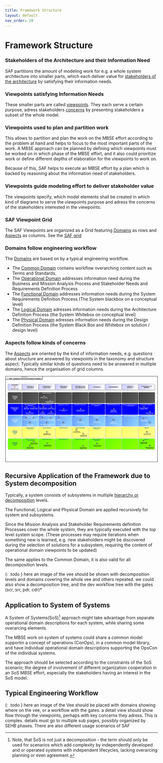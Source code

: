 ```yaml
---
title: Framework Structure
layout: default
nav_order: 20
---
```


# Framework Structure 

### Stakeholders of the Architecture and their Information Need
SAF partitions the amount of modeling work for e.g. a whole system architecture into smaller parts, which each deliver value for [stakeholders of the architecture](faq.md#stakeholders) by satisfying their information needs.

### Viewpoints satisfying Information Needs
These smaller parts are called [viewpoints](faq.md#viewpoints). They each serve a certain purpose, adress stakeholders [concerns](faq.md#concerns) by presenting stakeholders a subset of the whole model. 

### Viewpoints used to plan and partition work
This allows to partition and plan the work on the MBSE effort according to the problem at hand and helps to focus to the most important parts of the work. A MBSE approach can be planned by defining which viewpoints must be worked on in which phase of the MBSE effort, and it also could prioritize work or define different depths of elaboration for the viewpoints to work on.

Because of this, SAF helps to execute an MBSE effort by a plan which is backed by reasoning about the information need of stakeholders.

### Viewpoints guide modeling effort to deliver stakeholder value
The viewpoints specify, which model elements shall be created in which kind of diagrams to serve the viewpoints purpose and adress the concerns of the stakeholders interested in the viewpoints. 

### SAF Viewpoint Grid
The SAF Viewpoints are organized as a Grid featuring [Domains](domains.md) as rows and [Aspects](aspects.md) as columns.
See the [SAF grid](../index.md#saf-grid)

### Domains follow engineering workflow
The [Domains](domains.md) are based on by a typical engineering workflow. 
 * The [Common Domain](common.md) contains workflow overarching content such as Terms and Standards. 
 * The [Operational Domain](operational.md) addresses information need during the Business and Mission Analysis Process and Stakeholder Needs and Requirements Definition Process
 * The [Functional Domain](functional.md) addresses information needs during the System Requirements Definition Process (The System blackbox on a conceptual level)
 * The [Logical Domain](logical.md) adresses information needs during the Architecture Definition Process (the System Whitebox on conceptual level)
 * The [Physical Domain](physical.md) adresses information needs during the Design Definition Process (the System Black Box and Whitebox on solution / design level)

### Aspects follow kinds of concerns
The  [Aspects](aspects.md) are oriented by the kind of information needs, e.g. questions about structure are answered by viewpoints in the taxonomy and structure aspect. Typically similar kinds of questions need to be answered in multiple domains, hence the organisation of grid columns.

![SAF Grid](../assets/images/SAF_Viewpoint-Grid-Structuring-Formalism.svg)


## Recursive Application of the Framework due to System decomposition
Typically, a system consists of subsystems in multiple [hierarchy or decomposition](faq.md#system-hierarchy) levels. 

The Functional, Logical and Physical Domain are applied recursively for system and subsystems.

Since the Mission Analysis and Stakeholder Requirements definition Processes cover the whole system, they are typically executed with the top level system scope. (These processes may require iterations when something new is learned, e.g. new stakeholders might be discovered during the selection of solutions for a subsystem, requiring the content of operational domain viewpoints to be updated)

The same applies to the Common Domain, it is also valid for all decomposition levels.

{: .todo }
here an image of the vee should be shown with decomposition levels and domains covering the whole vee and others repeated. we could also show a decomposition tree, and the dev workflow tree with the gates (scr, srr, pdr, cdr)*

## Application to System of Systems
A System of Systems(SoS)[^1] approach might take advantage from separate operational domain descriptions for each system, while sharing some overarcing elements. 

The MBSE work on system of systems could share a common model supportin a concept of operations (ConOps), in a common model library, and have individual operational domain descriptions supporting the OpsCon of the individual systems.

The approach should be selected according to the constraints of the SoS scenario; the degree of involvement of different organization cooperation in an SoS MBSE effort, especially the stakeholders having an interest in the SoS model.

## Typical Engineering Workflow

{: .todo }
here an image of the Vee should be placed with domains showing where on the vee, or a workflow with the gates. a detail view should show flow through the viewpoints, perhaps with key concerns they adress.
This is complex. details must go to multiple sub pages, possibly organized by SEHB phases. There are also different usage scenarios of SAF

[^1]:Note, that SoS is not just a decomposition - the term should only be used for scenarios which add complexity by independently developed and or operated systems with independent lifecycles, lacking overarcing planning or even agreement.